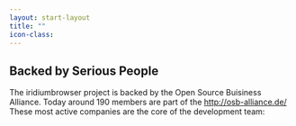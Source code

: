 ```yaml
---
layout: start-layout
title: ""
icon-class:
---
```


Backed by Serious People
------------------------
The iridiumbrowser project is backed by the Open Source Buisiness Alliance. Today around 190 members are part of the http://osb-alliance.de/     
These most active companies are the core of the development team: